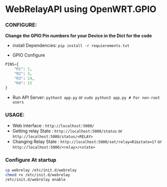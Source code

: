 # WebRelayAPI using OpenWRT.GPIO
 

### CONFIGURE: 

**Change the GPIO Pin numbers for your Device in the Dict for the code**

- install Dependencies: `pip install -r requierements.txt`

- GPIO Configure
```python 
PINS={
    "R1": 2,
    "R2": 3,
    "R3": 14,
    "R4": 15
}
```

- Run API Server: `python3 app.py` or `sudo python3 app.py # For non-root users`

### USAGE:
- Web interface        : `http://localhost:5000/` 
- Getting relay State  : `http://localhost:5000/status` or `http://localhost:5000/status/<RELAY>`
- Changing Relay State : `http://localhost:5000/set/relay=R1&state=1?` or `http://localhost:5000/<relay>/<state>`


### Configure At startup
```bash 
cp webrelay /etc/init.d/webrelay
chmod +x /etc/init.d/webrelay
/etc/init.d/webrelay enable
```
